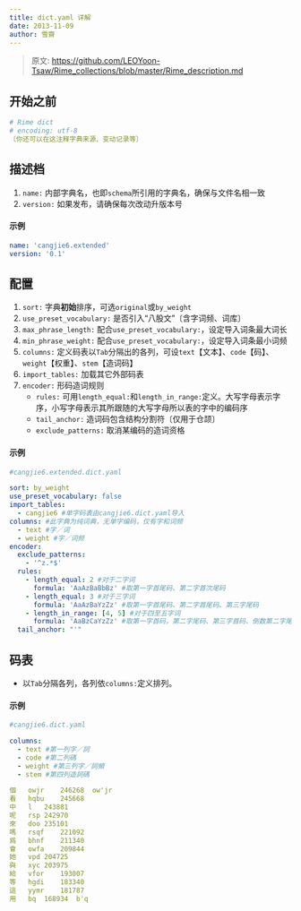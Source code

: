 ```yaml
---
title: dict.yaml 详解
date: 2013-11-09
author: 雪齋
---
```


> 原文: <https://github.com/LEOYoon-Tsaw/Rime_collections/blob/master/Rime_description.md>

## 开始之前

```yaml
# Rime dict
# encoding: utf-8
〔你还可以在这注释字典来源、变动记录等〕
```

## 描述档

1.  `name:` 内部字典名，也即`schema`所引用的字典名，确保与文件名相一致
2.  `version:` 如果发布，请确保每次改动升版本号

#### **示例**

```yaml
name: 'cangjie6.extended'
version: '0.1'
```

## 配置

1.  `sort:` 字典**初始**排序，可选`original`或`by_weight`
2.  `use_preset_vocabulary:` 是否引入“八股文”〔含字词频、词库〕
3.  `max_phrase_length:` 配合`use_preset_vocabulary:`，设定导入词条最大词长
4.  `min_phrase_weight:` 配合`use_preset_vocabulary:`，设定导入词条最小词频
5.  `columns:` 定义码表以`Tab`分隔出的各列，可设`text`【文本】、`code`【码】、`weight`【权重】、`stem`【造词码】
6.  `import_tables:` 加载其它外部码表
7.  `encoder:` 形码造词规则
    - `rules:` 可用`length_equal:`和`length_in_range:`定义。大写字母表示字序，小写字母表示其所跟随的大写字母所以表的字中的编码序
    - `tail_anchor:` 造词码包含结构分割符〔仅用于仓颉〕
    - `exclude_patterns:` 取消某编码的造词资格

#### **示例**

```yaml
#cangjie6.extended.dict.yaml

sort: by_weight
use_preset_vocabulary: false
import_tables:
  - cangjie6 #单字码表由cangjie6.dict.yaml导入
columns: #此字典为纯词典，无单字编码，仅有字和词频
  - text #字／词
  - weight #字／词频
encoder:
  exclude_patterns:
    - '^z.*$'
  rules:
    - length_equal: 2 #对于二字词
      formula: 'AaAzBaBbBz' #取第一字首尾码、第二字首次尾码
    - length_equal: 3 #对于三字词
      formula: 'AaAzBaYzZz' #取第一字首尾码、第二字首尾码、第三字尾码
    - length_in_range: [4, 5] #对于四至五字词
      formula: 'AaBzCaYzZz' #取第一字首码，第二字尾码、第三字首码、倒数第二字尾码、最后一字尾码
  tail_anchor: "'"
```

## 码表

- 以`Tab`分隔各列，各列依`columns:`定义排列。

#### **示例**

```yaml
#cangjie6.dict.yaml

columns:
  - text #第一列字／詞
  - code #第二列碼
  - weight #第三列字／詞頻
  - stem #第四列造詞碼

個	owjr	246268	ow'jr
看	hqbu	245668
中	l	243881
呢	rsp	242970
來	doo	235101
嗎	rsqf	221092
爲	bhnf	211340
會	owfa	209844
她	vpd	204725
與	xyc	203975
給	vfor	193007
等	hgdi	183340
這	yymr	181787
用	bq	168934	b'q
```
